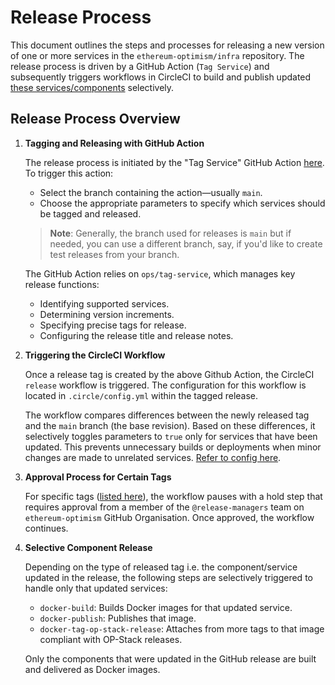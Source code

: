 # Release Process

This document outlines the steps and processes for releasing a new version of one or more services in the `ethereum-optimism/infra` repository. The release process is driven by a GitHub Action (`Tag Service`) and subsequently triggers workflows in CircleCI to build and publish updated [these services/components](https://github.com/ethereum-optimism/infra/blob/main/ops/tag-service/tag-tool.py#L6-L13) selectively.

## Release Process Overview

1. **Tagging and Releasing with GitHub Action**

   The release process is initiated by the "Tag Service" GitHub Action [here](https://github.com/ethereum-optimism/infra/actions/workflows/tag-service.yml). To trigger this action:
   
   - Select the branch containing the action—usually `main`.
   - Choose the appropriate parameters to specify which services should be tagged and released.

   > **Note**: Generally, the branch used for releases is `main` but if needed, you can use a different branch, say, if you'd like to create test releases from your branch.

   The GitHub Action relies on `ops/tag-service`, which manages key release functions:
   
   - Identifying supported services.
   - Determining version increments.
   - Specifying precise tags for release.
   - Configuring the release title and release notes.

2. **Triggering the CircleCI Workflow**

   Once a release tag is created by the above Github Action, the CircleCI `release` workflow is triggered. The configuration for this workflow is located in `.circle/config.yml` within the tagged release.

   The workflow compares differences between the newly released tag and the `main` branch (the base revision). Based on these differences, it selectively toggles parameters to `true` only for services that have been updated. This prevents unnecessary builds or deployments when minor changes are made to unrelated services. [Refer to config here](https://github.com/ethereum-optimism/infra/blob/main/.circleci/config.yml#L18-L25).

3. **Approval Process for Certain Tags**

   For specific tags ([listed here](https://github.com/ethereum-optimism/infra/blob/main/.circleci/continue_config.yml#L533)), the workflow pauses with a hold step that requires approval from a member of the `@release-managers` team on `ethereum-optimism` GitHub Organisation. Once approved, the workflow continues.

4. **Selective Component Release**

   Depending on the type of released tag i.e. the component/service updated in the release, the following steps are selectively triggered to handle only that updated services:

   - `docker-build`: Builds Docker images for that updated service.
   - `docker-publish`: Publishes that image.
   - `docker-tag-op-stack-release`: Attaches from more tags to that image compliant with OP-Stack releases.

   Only the components that were updated in the GitHub release are built and delivered as Docker images.